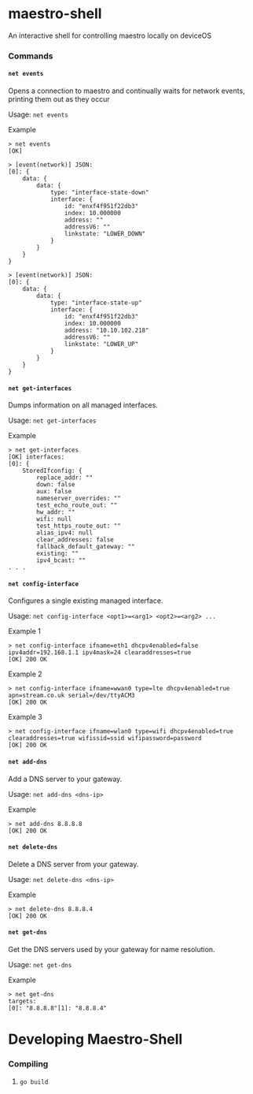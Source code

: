 # maestro-shell

An interactive shell for controlling maestro locally on deviceOS

### Commands

#### `net events`
Opens a connection to maestro and continually waits for network events, printing them out as they occur

Usage: `net events`

Example
```
> net events
[OK]

> [event(network)] JSON:
[0]: {
    data: {
        data: {
            type: "interface-state-down"
            interface: {
                id: "enxf4f951f22db3"
                index: 10.000000
                address: ""
                addressV6: ""
                linkstate: "LOWER_DOWN"
            }
        }
    }
}

> [event(network)] JSON:
[0]: {
    data: {
        data: {
            type: "interface-state-up"
            interface: {
                id: "enxf4f951f22db3"
                index: 10.000000
                address: "10.10.102.218"
                addressV6: ""
                linkstate: "LOWER_UP"
            }
        }
    }
}
```

#### `net get-interfaces`
Dumps information on all managed interfaces.

Usage: `net get-interfaces`

Example
```
> net get-interfaces
[OK] interfaces:
[0]: {
    StoredIfconfig: {
        replace_addr: ""
        down: false
        aux: false
        nameserver_overrides: ""
        test_echo_route_out: ""
        hw_addr: ""
        wifi: null
        test_https_route_out: ""
        alias_ipv4: null
        clear_addresses: false
        fallback_default_gateway: ""
        existing: ""
        ipv4_bcast: ""
. . .
```

#### `net config-interface`
Configures a single existing managed interface.

Usage: `net config-interface <opt1>=<arg1> <opt2>=<arg2> ...`

Example 1
```
> net config-interface ifname=eth1 dhcpv4enabled=false ipv4addr=192.168.1.1 ipv4mask=24 clearaddresses=true
[OK] 200 OK
```

Example 2
```
> net config-interface ifname=wwan0 type=lte dhcpv4enabled=true apn=stream.co.uk serial=/dev/ttyACM3
[OK] 200 OK
```

Example 3
```
> net config-interface ifname=wlan0 type=wifi dhcpv4enabled=true clearaddresses=true wifissid=ssid wifipassword=password
[OK] 200 OK
```

#### `net add-dns`
Add a DNS server to your gateway.

Usage: `net add-dns <dns-ip>`

Example
```
> net add-dns 8.8.8.8
[OK] 200 OK
```

#### `net delete-dns`
Delete a DNS server from your gateway.

Usage: `net delete-dns <dns-ip>`

Example
```
> net delete-dns 8.8.8.4
[OK] 200 OK
```

#### `net get-dns`
Get the DNS servers used by your gateway for name resolution.

Usage: `net get-dns`

Example
```
> net get-dns
targets:
[0]: "8.8.8.8"[1]: "8.8.8.4"

```

# Developing Maestro-Shell

### Compiling
1. `go build`
